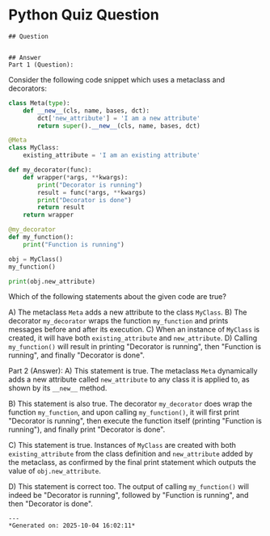 # Python Quiz Question
    
    ## Question
    
    
    ## Answer
    Part 1 (Question): 
Consider the following code snippet which uses a metaclass and decorators:

```python
class Meta(type):
    def __new__(cls, name, bases, dct):
        dct['new_attribute'] = 'I am a new attribute'
        return super().__new__(cls, name, bases, dct)

@Meta
class MyClass:
    existing_attribute = 'I am an existing attribute'

def my_decorator(func):
    def wrapper(*args, **kwargs):
        print("Decorator is running")
        result = func(*args, **kwargs)
        print("Decorator is done")
        return result
    return wrapper

@my_decorator
def my_function():
    print("Function is running")

obj = MyClass()
my_function()

print(obj.new_attribute)
```

Which of the following statements about the given code are true?

A) The metaclass `Meta` adds a new attribute to the class `MyClass`.
B) The decorator `my_decorator` wraps the function `my_function` and prints messages before and after its execution.
C) When an instance of `MyClass` is created, it will have both `existing_attribute` and `new_attribute`.
D) Calling `my_function()` will result in printing "Decorator is running", then "Function is running", and finally "Decorator is done".

Part 2 (Answer):
A) This statement is true. The metaclass `Meta` dynamically adds a new attribute called `new_attribute` to any class it is applied to, as shown by its `__new__` method.

B) This statement is also true. The decorator `my_decorator` does wrap the function `my_function`, and upon calling `my_function()`, it will first print "Decorator is running", then execute the function itself (printing "Function is running"), and finally print "Decorator is done".

C) This statement is true. Instances of `MyClass` are created with both `existing_attribute` from the class definition and `new_attribute` added by the metaclass, as confirmed by the final print statement which outputs the value of `obj.new_attribute`.

D) This statement is correct too. The output of calling `my_function()` will indeed be "Decorator is running", followed by "Function is running", and then "Decorator is done".
    
    ---
    *Generated on: 2025-10-04 16:02:11*
    